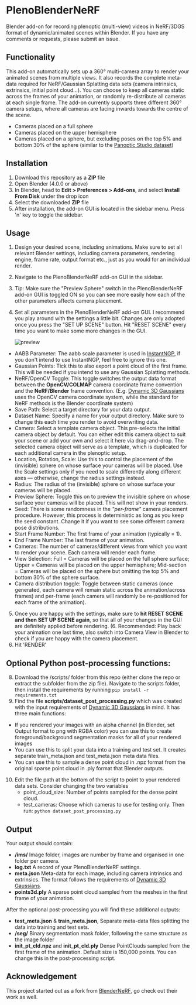 # PlenoBlenderNeRF
Blender add-on for recording plenoptic (multi-view) videos in NeRF/3DGS format of dynamic/animated scenes within Blender. 
If you have any comments or requests, please submit an issue. 

## Functionality
This add-on automatically sets up a 360° multi-camera array to render your animated scenes from multiple views. It also records the complete meta-data required for NeRF/Gaussian Splatting data sets (camera intrinsics, extrinsics, initial point cloud...).
You can choose to keep all cameras static across the frames of your animation, or randomly re-distribute all cameras at each single frame.
The add-on currently supports three different 360° camera setups, where all cameras are facing inwards towards the centre of the scene.
- Cameras placed on a full sphere
- Cameras placed on the upper hemisphere
- Cameras placed on a sphere, but excluding poses on the top 5% and bottom 30% of the sphere (similar to the [Panoptic Studio dataset](https://www.cs.cmu.edu/~hanbyulj/panoptic-studio/))

## Installation
1. Download this repository as a **ZIP** file
2. Open Blender (4.0.0 or above)
3. In Blender, head to **Edit > Preferences > Add-ons**, and select **Install From Disk** under the drop icon
4. Select the downloaded **ZIP** file
5. After installation, the add-on GUI is located in the sidebar menu. Press 'n' key to toggle the sidebar.


## Usage
1. Design your desired scene, including animations. Make sure to set all relevant Blender settings, including camera parameters, rendering engine, frame rate, output format etc., just as you would for an individual render.
2. Navigate to the PlenoBlenderNeRF add-on GUI in the sidebar.
3. Tip: Make sure the "Preview Sphere" switch in the PlenoBlenderNeRF add-on GUI is toggled ON so you can see more easily how each of the other parameters affects camera placement.  
4. Set all parameters in the PlenoBlenderNeRF add-on GUI. I recommend you play around with the settings a little bit.
  Changes are only adopted once you press the "SET UP SCENE" button. Hit "RESET SCENE" every time you want to make some more changes in the GUI.

     ![preview](https://github.com/user-attachments/assets/9e3c9615-9b1d-46cc-b603-cd7c25d535c5)  

  - AABB Parameter: The aabb scale parameter is used in [InstantNGP](https://github.com/NVlabs/instant-ngp), if you don't intend to use InstantNGP, feel free to ignore this one.
  - Gaussian Points: Tick this to also export a point cloud of the first frame. This will be needed if you intend to use any Gaussian Splatting methods.
  - NeRF/OpenCV Toggle: This toggle switches the output data format between the **OpenCV/COLMAP** camera coordinate frame convention and the **NeRF/Blender** frame convention. (E.g. [Dynamic 3D Gaussians](https://github.com/JonathonLuiten/Dynamic3DGaussians) uses the OpenCV camera coordinate system, while the standard for NeRF methods is the Blender coordinate system)
  - Save Path: Select a target directory for your data output.
  - Dataset Name: Specify a name for your output directory. Make sure to change this each time you render to avoid overwriting data.
  - Camera: Select a template camera object. This pre-selects the initial camera object by default. You can either edit this camera object to suit your scene or add your own and select it here via drag-and-drop. The selected camera object will serve as a template, which is duplicated for each additional camera in the plenoptic setup.
  - Location, Rotation, Scale: Use this to control the placement of the (invisible) sphere on whose surface your cameras will be placed. Use the Scale settings only if you need to scale differently along different axes — otherwise, change the radius settings instead.
  - Radius: The radius of the (invisible) sphere on whose surface your cameras will be placed.
  - Preview Sphere: Toggle this on to preview the invisible sphere on whose surface your cameras will be placed. This will not show in your renders.
  - Seed: There is some randomness in the *"per-frame"* camera placement procedure. However, this process is deterministic as long as you keep the seed constant. Change it if you want to see some different camera pose distributions.
  - Start Frame Number: The first frame of your animation (typically = 1).
  - End Frame Number: The last frame of your animation.
  - Cameras: The number of cameras/different views from which you want to render your scene. Each camera will render each frame.
  - View Selection: Full = Cameras will be placed on the full sphere surface; Upper = Cameras will be placed on the upper hemisphere; Mid-section = Cameras will be placed on the sphere but omitting the top 5% and bottom 30% of the sphere surface.
  - Camera distribution toggle: Toggle between static cameras (once generated, each camera will remain static across the animation/across frames) and per-frame (each camera will randomly be re-positioned for each frame of the animation).
5. Once you are happy with the settings, make sure to **hit RESET SCENE and then SET UP SCENE again**, so that all of your changes in the GUI are definitely applied before rendering.
(6. Recommended: Play back your animation one last time, also switch into Camera View in Blender to check if you are happy with the camera placement.
7. Hit 'RENDER'

## Optional Python post-processing functions:
8. Download the /scripts/ folder from this repo (either clone the repo or extract the subfolder from the zip file).
Navigate to the scripts folder, then install the requirements by running 
`pip install -r requirements.txt`
9. Find the file **scripts/dataset_post_processing.py** which was created with the input requirements of [Dynamic 3D Gaussians](https://github.com/JonathonLuiten/Dynamic3DGaussians) in mind. It has three main functions:
  - If you rendered your images with an alpha channel (in Blender, set Output format to png with RGBA color) you can use this to create foreground/background segmentation masks for all of your rendered images
  - You can use this to split your data into a training and test set. It creates separate train_meta.json and test_meta.json meta data files.
  - You can use this to sample a dense point cloud in .npz format from the original sparse point cloud in .ply format that Blender outputs.
10. Edit the file path at the bottom of the script to point to your rendered data sets.
    Consider changing the two variables
    - point_cloud_size: Number of points sampled for the dense point cloud.
    - test_cameras: Choose which cameras to use for testing only.
Then run:
  `python dataset_post_processing.py`
 
## Output
Your output should contain:
- **/ims/** Image folder, images are number by frame and organised in one folder per camera.
- **log.txt** A record of your PlenoBlenderNeRF settings.
- **meta.json** Meta-data for each image, including camera intrinsics and extrinsics. The format follows the requirements of [Dynamic 3D Gaussians](https://github.com/JonathonLuiten/Dynamic3DGaussians).
- **points3d.ply** A sparse point cloud sampled from the meshes in the first frame of your animation.

After the optional post-processing you will find these additional outputs:
- **test_meta.json** & **train_meta.json**, Separate meta-data files splitting the data into training and test sets.
- **/seg/** Binary segmentation mask folder, following the same structure as the image folder
- **init_pt_cld.npz** and **init_pt_cld.ply** Dense PointClouds sampled from the first frame of the animation. Default size is 150,000 points. You can change this in the post-processing script.

## Acknowledgement
This project started out as a fork from [BlenderNeRF](github.com/maximeraafat/BlenderNeRF), go check out their work as well.
